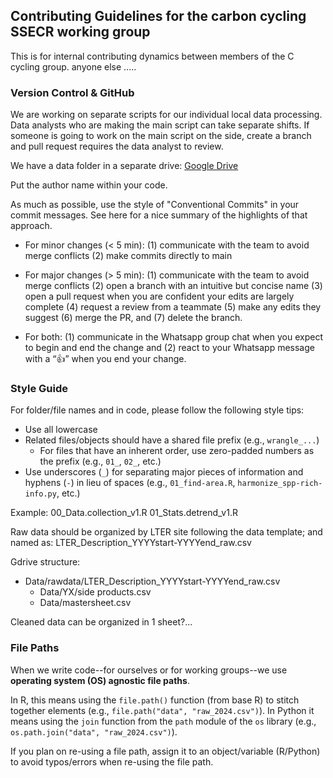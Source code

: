 ## Contributing Guidelines for the carbon cycling SSECR working group
This is for internal contributing dynamics between members of the C cycling group. anyone else .....
### Version Control & GitHub
We are working on separate scripts for our individual local data processing. 
Data analysts who are making the main script can take separate shifts. 
If someone is going to work on the main script on the side, create a branch and pull request requires the data analyst to review.

We have a data folder in a separate drive: [Google Drive](https://drive.google.com/drive/u/1/folders/1UQRLxuDRN9Qr8JCxVXwFKRl7qu-0MI4g)

Put the author name within your code.


As much as possible, use the style of "Conventional Commits" in your commit messages. See here for a nice summary of the highlights of that approach.


- For minor changes (< 5 min): (1) communicate with the team to avoid merge conflicts (2) make commits directly to main

- For major changes (> 5 min): (1) communicate with the team to avoid merge conflicts (2) open a branch with an intuitive but concise name (3) open a pull request when you are confident your edits are largely complete (4) request a review from a teammate (5) make any edits they suggest (6) merge the PR, and (7) delete the branch.

- For both: (1) communicate in the Whatsapp group chat when you expect to begin and end the change and (2) react to your Whatsapp message with a “👍” when you end your change.

### Style Guide

For folder/file names and in code, please follow the following style tips:

- Use all lowercase
- Related files/objects should have a shared file prefix (e.g., `wrangle_...`)
    - For files that have an inherent order, use zero-padded numbers as the prefix (e.g., `01_`, `02_`, etc.)
- Use underscores (`_`) for separating major pieces of information and hyphens (`-`) in lieu of spaces (e.g., `01_find-area.R`, `harmonize_spp-rich-info.py`, etc.)

Example: 00_Data.collection_v1.R 01_Stats.detrend_v1.R

Raw data should be organized by LTER site following the data template; and named as:
LTER_Description_YYYYstart-YYYYend_raw.csv

Gdrive structure: 
- Data/rawdata/LTER_Description_YYYYstart-YYYYend_raw.csv
	- Data/YX/side products.csv
	- Data/mastersheet.csv

Cleaned data can be organized in 1 sheet?...

### File Paths

When we write code--for ourselves or for working groups--we use **operating system (OS) agnostic file paths**.

In R, this means using the `file.path()` function (from base R) to stitch together elements (e.g., `file.path("data", "raw_2024.csv")`). In Python it means using the `join` function from the `path` module of the `os` library (e.g., `os.path.join("data", "raw_2024.csv")`).

If you plan on re-using a file path, assign it to an object/variable (R/Python) to avoid typos/errors when re-using the file path.
